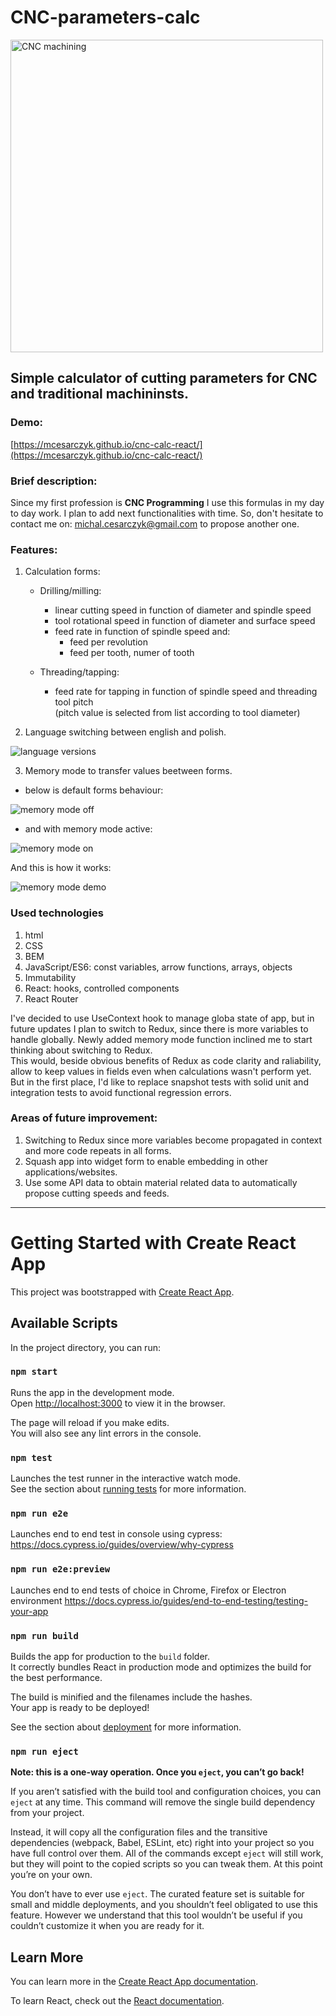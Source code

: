 # CNC-parameters-calc

<img src="%PUBLIC_URL%/../public/CNC.jpg" width="500" alt="CNC machining"/>

## Simple calculator of cutting parameters for CNC and traditional machininsts.

### Demo:

[https://mcesarczyk.github.io/cnc-calc-react/](https://mcesarczyk.github.io/cnc-calc-react/)

### Brief description:

Since my first profession is **CNC Programming** I use this formulas in my day to day work.
I plan to add next functionalities with time.
So, don't hesitate to contact me on: michal.cesarczyk@gmail.com to propose another one.

### Features:

1. Calculation forms:

   - Drilling/milling:

     - linear cutting speed in function of diameter and spindle speed
     - tool rotational speed in function of diameter and surface speed
     - feed rate in function of spindle speed and:
       - feed per revolution
       - feed per tooth, numer of tooth

   - Threading/tapping:
     - feed rate for tapping in function of spindle speed and threading tool pitch  
       (pitch value is selected from list according to tool diameter)

2. Language switching between english and polish.

![language versions](src/assets/images/language_switching.gif)

3. Memory mode to transfer values beetween forms.

- below is default forms behaviour:

![memory mode off](src/assets/images/default_bahaviour.gif)

- and with memory mode active:

![memory mode on](src/assets/images/memory_mode.gif)

And this is how it works:

![memory mode demo](src/assets/images/using_memory_mode.gif)

### Used technologies

1. html
1. CSS
1. BEM
1. JavaScript/ES6: const variables, arrow functions, arrays, objects
1. Immutability
1. React: hooks, controlled components
1. React Router

I've decided to use UseContext hook to manage globa state of app, but in future updates I plan to switch to Redux, since there is more variables to handle globally.
Newly added memory mode function inclined me to start thinking about switching to Redux.\
This would, beside obvious benefits of Redux as code clarity and raliability, allow to keep values in fields even when calculations wasn't perform yet.\
But in the first place, I'd like to replace snapshot tests with solid unit and integration tests to avoid functional regression errors.

### Areas of future improvement:

1. Switching to Redux since more variables become propagated in context and more code repeats in all forms.
2. Squash app into widget form to enable embedding in other applications/websites.
3. Use some API data to obtain material related data to automatically propose cutting speeds and feeds.

---

# Getting Started with Create React App

This project was bootstrapped with [Create React App](https://github.com/facebook/create-react-app).

## Available Scripts

In the project directory, you can run:

### `npm start`

Runs the app in the development mode.\
Open [http://localhost:3000](http://localhost:3000) to view it in the browser.

The page will reload if you make edits.\
You will also see any lint errors in the console.

### `npm test`

Launches the test runner in the interactive watch mode.\
See the section about [running tests](https://facebook.github.io/create-react-app/docs/running-tests) for more information.

### `npm run e2e`

Launches end to end test in console using cypress:
https://docs.cypress.io/guides/overview/why-cypress

### `npm run e2e:preview`
Launches end to end tests of choice in Chrome, Firefox or Electron environment
https://docs.cypress.io/guides/end-to-end-testing/testing-your-app

### `npm run build`

Builds the app for production to the `build` folder.\
It correctly bundles React in production mode and optimizes the build for the best performance.

The build is minified and the filenames include the hashes.\
Your app is ready to be deployed!

See the section about [deployment](https://facebook.github.io/create-react-app/docs/deployment) for more information.

### `npm run eject`

**Note: this is a one-way operation. Once you `eject`, you can’t go back!**

If you aren’t satisfied with the build tool and configuration choices, you can `eject` at any time. This command will remove the single build dependency from your project.

Instead, it will copy all the configuration files and the transitive dependencies (webpack, Babel, ESLint, etc) right into your project so you have full control over them. All of the commands except `eject` will still work, but they will point to the copied scripts so you can tweak them. At this point you’re on your own.

You don’t have to ever use `eject`. The curated feature set is suitable for small and middle deployments, and you shouldn’t feel obligated to use this feature. However we understand that this tool wouldn’t be useful if you couldn’t customize it when you are ready for it.

## Learn More

You can learn more in the [Create React App documentation](https://facebook.github.io/create-react-app/docs/getting-started).

To learn React, check out the [React documentation](https://reactjs.org/).
